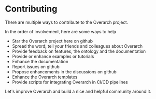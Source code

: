 # Contributing

There are multiple ways to contribute to the Overarch project.

In the order of involvement, here are some ways to help
* Star the Overarch project here on github
* Spread the word, tell your friends and colleagues about Overarch
* Provide feedback on features, the ontology and the documentation
* Provide or enhance examples or tutorials
* Enhance the documentation
* Report issues on github
* Propose enhancements in the discussions on github
* Enhance the Overarch templates
* Provide scripts for integrating Overarch in CI/CD pipelines

Let's improve Overarch and build a nice and helpful community around it.
